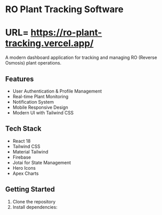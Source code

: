 # RO Plant Tracking Software

# URL= https://ro-plant-tracking.vercel.app/

A modern dashboard application for tracking and managing RO (Reverse Osmosis) plant operations.

## Features

- User Authentication & Profile Management
- Real-time Plant Monitoring
- Notification System
- Mobile Responsive Design
- Modern UI with Tailwind CSS

## Tech Stack

- React 18
- Tailwind CSS
- Material Tailwind
- Firebase
- Jotai for State Management
- Hero Icons
- Apex Charts

## Getting Started

1. Clone the repository
2. Install dependencies:
